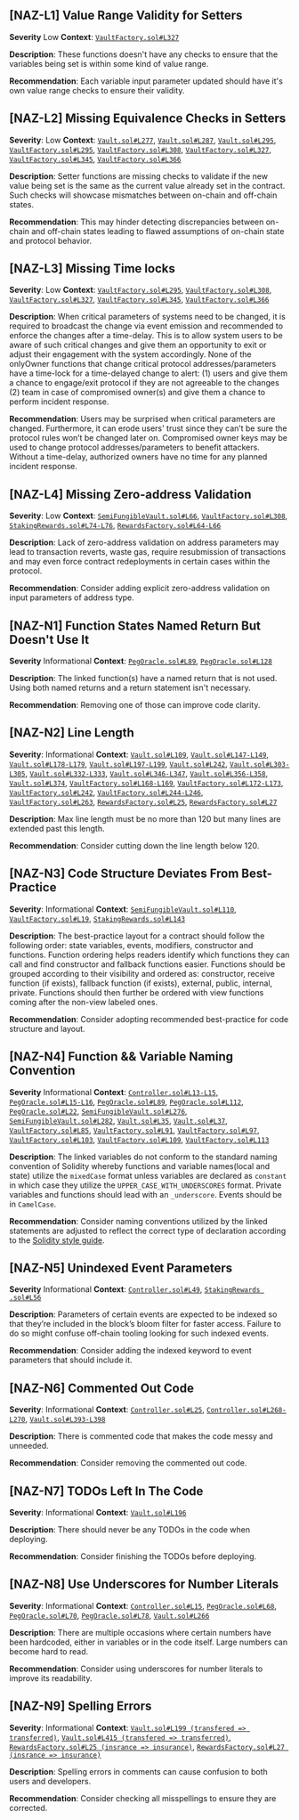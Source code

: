## [NAZ-L1] Value Range Validity for Setters
**Severity** Low
**Context**: [`VaultFactory.sol#L327`](https://github.com/code-423n4/2022-09-y2k-finance/blob/main/src/VaultFactory.sol#L327)

**Description**:
These functions doesn't have any checks to ensure that the variables being set is within some kind of value range.

**Recommendation**:
Each variable input parameter updated should have it's own value range checks to ensure their validity.


## [NAZ-L2] Missing Equivalence Checks in Setters
**Severity**: Low
**Context**: [`Vault.sol#L277`](https://github.com/code-423n4/2022-09-y2k-finance/blob/main/src/Vault.sol#L277), [`Vault.sol#L287`](https://github.com/code-423n4/2022-09-y2k-finance/blob/main/src/Vault.sol#L287), [`Vault.sol#L295`](https://github.com/code-423n4/2022-09-y2k-finance/blob/main/src/Vault.sol#L295), [`VaultFactory.sol#L295`](https://github.com/code-423n4/2022-09-y2k-finance/blob/main/src/VaultFactory.sol#L295), [`VaultFactory.sol#L308`](https://github.com/code-423n4/2022-09-y2k-finance/blob/main/src/VaultFactory.sol#L308), [`VaultFactory.sol#L327`](https://github.com/code-423n4/2022-09-y2k-finance/blob/main/src/VaultFactory.sol#L327), [`VaultFactory.sol#L345`](https://github.com/code-423n4/2022-09-y2k-finance/blob/main/src/VaultFactory.sol#L345), [`VaultFactory.sol#L366`](https://github.com/code-423n4/2022-09-y2k-finance/blob/main/src/VaultFactory.sol#L366)

**Description**:
Setter functions are missing checks to validate if the new value being set is the same as the current value already set in the contract. Such checks will showcase mismatches between on-chain and off-chain states.

**Recommendation**:
This may hinder detecting discrepancies between on-chain and off-chain states leading to flawed assumptions of on-chain state and protocol behavior.


## [NAZ-L3] Missing Time locks
**Severity**: Low 
**Context**: [`VaultFactory.sol#L295`](https://github.com/code-423n4/2022-09-y2k-finance/blob/main/src/VaultFactory.sol#L295), [`VaultFactory.sol#L308`](https://github.com/code-423n4/2022-09-y2k-finance/blob/main/src/VaultFactory.sol#L308), [`VaultFactory.sol#L327`](https://github.com/code-423n4/2022-09-y2k-finance/blob/main/src/VaultFactory.sol#L327), [`VaultFactory.sol#L345`](https://github.com/code-423n4/2022-09-y2k-finance/blob/main/src/VaultFactory.sol#L345), [`VaultFactory.sol#L366`](https://github.com/code-423n4/2022-09-y2k-finance/blob/main/src/VaultFactory.sol#L366)

**Description**:
When critical parameters of systems need to be changed, it is required to broadcast the change via event emission and recommended to enforce the changes after a time-delay. This is to allow system users to be aware of such critical changes and give them an opportunity to exit or adjust their engagement with the system accordingly. None of the onlyOwner functions that change critical protocol addresses/parameters have a time-lock for a time-delayed change to alert: (1) users and give them a chance to engage/exit protocol if they are not agreeable to the changes (2) team in case of compromised owner(s) and give them a chance to perform incident response.

**Recommendation**:
Users may be surprised when critical parameters are changed. Furthermore, it can erode users' trust since they can’t be sure the protocol rules won’t be changed later on. Compromised owner keys may be used to change protocol addresses/parameters to benefit attackers. Without a time-delay, authorized owners have no time for any planned incident response.


## [NAZ-L4] Missing Zero-address Validation
**Severity**: Low
**Context**: [`SemiFungibleVault.sol#L66`](https://github.com/code-423n4/2022-09-y2k-finance/blob/main/src/SemiFungibleVault.sol#l66), [`VaultFactory.sol#L308`](https://github.com/code-423n4/2022-09-y2k-finance/blob/main/src/VaultFactory.sol#L308), [`StakingRewards.sol#L74-L76`](https://github.com/code-423n4/2022-09-y2k-finance/blob/main/src/rewards/StakingRewards.sol#L74-L76), [`RewardsFactory.sol#L64-L66`](https://github.com/code-423n4/2022-09-y2k-finance/blob/main/src/rewards/RewardsFactory.sol#L64-L66)

**Description**:
Lack of zero-address validation on address parameters may lead to transaction reverts, waste gas, require resubmission of transactions and may even force contract redeployments in certain cases within the protocol.

**Recommendation**:
Consider adding explicit zero-address validation on input parameters of address type.


## [NAZ-N1] Function States Named Return But Doesn't Use It
**Severity** Informational
**Context**: [`PegOracle.sol#L89`](https://github.com/code-423n4/2022-09-y2k-finance/blob/main/src/oracles/PegOracle.sol#L89), [`PegOracle.sol#L128`](https://github.com/code-423n4/2022-09-y2k-finance/blob/main/src/oracles/PegOracle.sol#L128)

**Description**:
The linked function(s) have a named return that is not used. Using both named returns and a return statement isn't necessary. 

**Recommendation**:
Removing one of those can improve code clarity.


## [NAZ-N2] Line Length
**Severity**: Informational
**Context**: [`Vault.sol#L109`](https://github.com/code-423n4/2022-09-y2k-finance/blob/main/src/Vault.sol#L109), [`Vault.sol#L147-L149`](https://github.com/code-423n4/2022-09-y2k-finance/blob/main/src/Vault.sol#L147-L149), [`Vault.sol#L178-L179`](https://github.com/code-423n4/2022-09-y2k-finance/blob/main/src/Vault.sol#L178-L179), [`Vault.sol#L197-L199`](https://github.com/code-423n4/2022-09-y2k-finance/blob/main/src/Vault.sol#L197-L199), [`Vault.sol#L242`](https://github.com/code-423n4/2022-09-y2k-finance/blob/main/src/Vault.sol#L242), [`Vault.sol#L303-L305`](https://github.com/code-423n4/2022-09-y2k-finance/blob/main/src/Vault.sol#L303-L305), [`Vault.sol#L332-L333`](https://github.com/code-423n4/2022-09-y2k-finance/blob/main/src/Vault.sol#L332-L333), [`Vault.sol#L346-L347`](https://github.com/code-423n4/2022-09-y2k-finance/blob/main/src/Vault.sol#L346-L347), [`Vault.sol#L356-L358`](https://github.com/code-423n4/2022-09-y2k-finance/blob/main/src/Vault.sol#L356-L358), [`Vault.sol#L374`](https://github.com/code-423n4/2022-09-y2k-finance/blob/main/src/Vault.sol#L374), [`VaultFactory.sol#L168-L169`](https://github.com/code-423n4/2022-09-y2k-finance/blob/main/src/VaultFactory.sol#L168-L169), [`VaultFactory.sol#L172-L173`](https://github.com/code-423n4/2022-09-y2k-finance/blob/main/src/VaultFactory.sol#L172-L173), [`VaultFactory.sol#L242`](https://github.com/code-423n4/2022-09-y2k-finance/blob/main/src/VaultFactory.sol#L242), [`VaultFactory.sol#L244-L246`](https://github.com/code-423n4/2022-09-y2k-finance/blob/main/src/VaultFactory.sol#L244-L246), [`VaultFactory.sol#L263`](https://github.com/code-423n4/2022-09-y2k-finance/blob/main/src/VaultFactory.sol#L263), [`RewardsFactory.sol#L25`](https://github.com/code-423n4/2022-09-y2k-finance/blob/main/src/rewards/RewardsFactory.sol#L25), [`RewardsFactory.sol#L27`](https://github.com/code-423n4/2022-09-y2k-finance/blob/main/src/rewards/RewardsFactory.sol#L27)

**Description**:
Max line length must be no more than 120 but many lines are extended past this length.

**Recommendation**:
Consider cutting down the line length below 120.

## [NAZ-N3] Code Structure Deviates From Best-Practice
**Severity**: Informational
**Context**: [`SemiFungibleVault.sol#L110`](https://github.com/code-423n4/2022-09-y2k-finance/blob/main/src/SemiFungibleVault.sol#L110), [`VaultFactory.sol#L19`](https://github.com/code-423n4/2022-09-y2k-finance/blob/main/src/VaultFactory.sol#L19), [`StakingRewards.sol#L143`](https://github.com/code-423n4/2022-09-y2k-finance/blob/main/src/rewards/StakingRewards.sol#L143)

**Description**:
The best-practice layout for a contract should follow the following order: state variables, events, modifiers, constructor and functions. Function ordering helps readers identify which functions they can call and find constructor and fallback functions easier.  Functions should be grouped according to their visibility and ordered as: constructor, receive function (if exists), fallback function (if exists), external, public, internal, private. Functions should then further be ordered with view functions coming after the non-view labeled ones.

**Recommendation**:
Consider adopting recommended best-practice for code structure and layout.


## [NAZ-N4] Function && Variable Naming Convention
**Severity** Informational
**Context**: [`Controller.sol#L13-L15`](https://github.com/code-423n4/2022-09-y2k-finance/blob/main/src/Controller.sol#L13-L15), [`PegOracle.sol#L15-L16`](https://github.com/code-423n4/2022-09-y2k-finance/blob/main/src/oracles/PegOracle.sol#L15-L16), [`PegOracle.sol#L89`](https://github.com/code-423n4/2022-09-y2k-finance/blob/main/src/oracles/PegOracle.sol#L89), [`PegOracle.sol#L112`](https://github.com/code-423n4/2022-09-y2k-finance/blob/main/src/oracles/PegOracle.sol#L112), [`PegOracle.sol#L22`](https://github.com/code-423n4/2022-09-y2k-finance/blob/main/src/oracles/PegOracle.sol#L22), [`SemiFungibleVault.sol#L276`](https://github.com/code-423n4/2022-09-y2k-finance/blob/main/src/SemiFungibleVault.sol#L276), [`SemiFungibleVault.sol#L282`](https://github.com/code-423n4/2022-09-y2k-finance/blob/main/src/SemiFungibleVault.sol#L282), [`Vault.sol#L35`](https://github.com/code-423n4/2022-09-y2k-finance/blob/main/src/Vault.sol#L35), [`Vault.sol#L37`](https://github.com/code-423n4/2022-09-y2k-finance/blob/main/src/Vault.sol#L37), [`VaultFactory.sol#L85`](https://github.com/code-423n4/2022-09-y2k-finance/blob/main/src/VaultFactory.sol#L85), [`VaultFactory.sol#L91`](https://github.com/code-423n4/2022-09-y2k-finance/blob/main/src/VaultFactory.sol#L91), [`VaultFactory.sol#L97`](https://github.com/code-423n4/2022-09-y2k-finance/blob/main/src/VaultFactory.sol#L97), [`VaultFactory.sol#L103`](https://github.com/code-423n4/2022-09-y2k-finance/blob/main/src/VaultFactory.sol#L103), [`VaultFactory.sol#L109`](https://github.com/code-423n4/2022-09-y2k-finance/blob/main/src/VaultFactory.sol#L109), [`VaultFactory.sol#L113`](https://github.com/code-423n4/2022-09-y2k-finance/blob/main/src/VaultFactory.sol#L113)

**Description**:
The linked variables do not conform to the standard naming convention of Solidity whereby functions and variable names(local and state) utilize the `mixedCase` format unless variables are declared as `constant` in which case they utilize the `UPPER_CASE_WITH_UNDERSCORES` format. Private variables and functions should lead with an `_underscore`. Events should be in `CamelCase`.

**Recommendation**:
Consider naming conventions utilized by the linked statements are adjusted to reflect the correct type of declaration according to the [Solidity style guide](https://docs.soliditylang.org/en/latest/style-guide.html). 


## [NAZ-N5] Unindexed Event Parameters
**Severity** Informational
**Context**: [`Controller.sol#L49`](https://github.com/code-423n4/2022-09-y2k-finance/blob/main/src/Controller.sol#L49), [`StakingRewards .sol#L56`](https://github.com/code-423n4/2022-09-y2k-finance/blob/main/src/rewards/StakingRewards.sol#L56)

**Description**:
Parameters of certain events are expected to be indexed so that they’re included in the block’s bloom filter for faster access. Failure to do so might confuse off-chain tooling looking for such indexed events.

**Recommendation**:
Consider adding the indexed keyword to event parameters that should include it.


## [NAZ-N6] Commented Out Code
**Severity**: Informational
**Context**: [`Controller.sol#L25`](https://github.com/code-423n4/2022-09-y2k-finance/blob/main/src/Controller.sol#L25), [`Controller.sol#L268-L270`](https://github.com/code-423n4/2022-09-y2k-finance/blob/main/src/Controller.sol#L268-L270), [`Vault.sol#L393-L398`](https://github.com/code-423n4/2022-09-y2k-finance/blob/main/src/Vault.sol#L393-L398)

**Description**:
There is commented code that makes the code messy and unneeded. 

**Recommendation**:
Consider removing the commented out code.


## [NAZ-N7] TODOs Left In The Code
**Severity**: Informational
**Context**: [`Vault.sol#L196`](https://github.com/code-423n4/2022-09-y2k-finance/blob/main/src/Vault.sol#L196)

**Description**:
There should never be any TODOs in the code when deploying.

**Recommendation**:
Consider finishing the TODOs before deploying.


## [NAZ-N8] Use Underscores for Number Literals
**Severity**: Informational
**Context**: [`Controller.sol#L15`](https://github.com/code-423n4/2022-09-y2k-finance/blob/main/src/Controller.sol#L15), [`PegOracle.sol#L68`](https://github.com/code-423n4/2022-09-y2k-finance/blob/main/src/oracles/PegOracle.sol#L68), [`PegOracle.sol#L70`](https://github.com/code-423n4/2022-09-y2k-finance/blob/main/src/oracles/PegOracle.sol#L70), [`PegOracle.sol#L78`](https://github.com/code-423n4/2022-09-y2k-finance/blob/main/src/oracles/PegOracle.sol#L78), [`Vault.sol#L266`](https://github.com/code-423n4/2022-09-y2k-finance/blob/main/src/Vault.sol#L266)

**Description**:
There are multiple occasions where certain numbers have been hardcoded, either in variables or in the code itself. Large numbers can become hard to read.

**Recommendation**:
Consider using underscores for number literals to improve its readability.


## [NAZ-N9] Spelling Errors
**Severity**: Informational
**Context**: [`Vault.sol#L199 (transfered => transferred)`](https://github.com/code-423n4/2022-09-y2k-finance/blob/main/src/Vault.sol#L199), [`Vault.sol#L415 (transfered => transferred)`](https://github.com/code-423n4/2022-09-y2k-finance/blob/main/src/Vault.sol#L415), [`RewardsFactory.sol#L25 (insrance => insurance)`](https://github.com/code-423n4/2022-09-y2k-finance/blob/main/src/rewards/RewardsFactory.sol#L25), [`RewardsFactory.sol#L27 (insrance => insurance)`](https://github.com/code-423n4/2022-09-y2k-finance/blob/main/src/rewards/RewardsFactory.sol#L27)

**Description**:
Spelling errors in comments can cause confusion to both users and developers.

**Recommendation**:
Consider checking all misspellings to ensure they are corrected.
